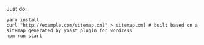 Just do:

    yarn install
    curl "http://example.com/sitemap.xml" > sitemap.xml # built based on a sitemap generated by yoast plugin for wordress
    npm run start